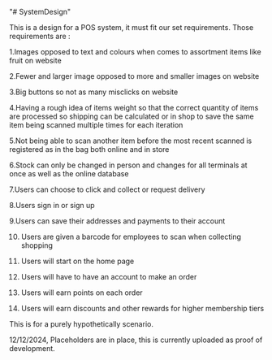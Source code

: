 "# SystemDesign" 

This is a design for a POS system, it must fit our set requirements.
Those requirements are :

1.Images opposed to text and colours when comes to assortment items like fruit on website

2.Fewer and larger image opposed to more and smaller images on website

3.Big buttons so not as many misclicks on website

4.Having a rough idea of items weight so that the correct quantity of items are processed so shipping can be calculated or in shop to save the same item being scanned multiple times for each iteration

5.Not being able to scan another item before the most recent scanned is registered as in the bag both online and in store

6.Stock can only be changed in person and changes for all terminals at once as well as the online database

7.Users can choose to click and collect or request delivery

8.Users sign in or sign up

9.Users can save their addresses and payments to their account

10. Users are given a barcode for employees to scan when collecting shopping

11. Users will start on the home page

12. Users will have to have an account to make an order

13. Users will earn points on each order

14. Users will earn discounts and other rewards for higher membership tiers

This is for a purely hypothetically scenario.

12/12/2024, Placeholders are in place, this is currently uploaded as proof of development. 
